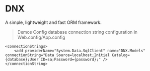 # DNX
A simple, lightweight and fast ORM framework.

> Demos
Config database connection string configuration in Web.config/App.config

```
<connectionStrings>
    <add providerName="System.Data.SqlClient" name="DNX.Models" connectionString="Data Source=localhost;Initial Catalog={database};User ID=sa;Password={password};" />
</connectionString>
```
